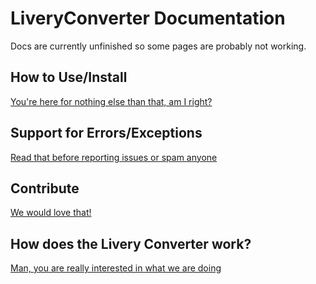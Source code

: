# LiveryConverter Documentation

Docs are currently unfinished so some pages are probably not working.

## How to Use/Install
[You're here for nothing else than that, am I right?](.github/Installation.md "If you read me your internet sucks or your mouse is stuck idk.")

## Support for Errors/Exceptions
[Read that before reporting issues or spam anyone](.github/Exceptions.md "Literally anoying if people can't read.")

## Contribute
[We would love that!](.github/htc.md "You are a nice guy/girl!")

## How does the Livery Converter work?
[Man, you are really interested in what we are doing](.github/hdiw.md "You have to much time, don't you?")